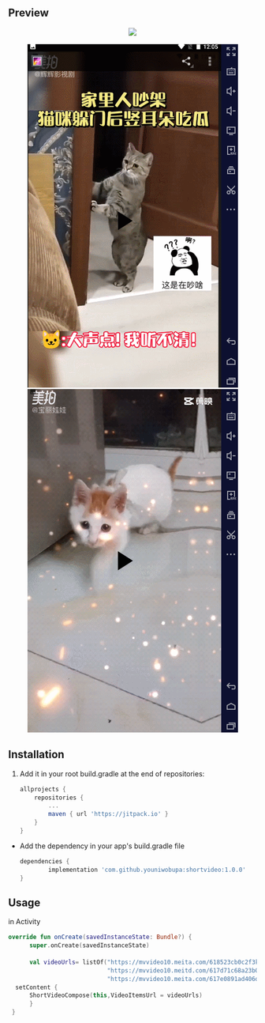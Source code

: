 ## Preview
<p align="center">
<img src="https://github.com/youniwobupa/shortvideo/blob/master/GIF%202021-11-8%202-26-16.gif"/>
</p>
<p align="center">
<img src="https://github.com/youniwobupa/shortvideo/blob/master/GIF%202021-11-8%200-07-54.gif"/>
<img src="https://github.com/youniwobupa/shortvideo/blob/master/GIF%202021-11-8%200-08-55.gif"/>
</p>

## Installation
1. Add it in your root build.gradle at the end of repositories:

	```groovy
	allprojects {
		repositories {
			...
			maven { url 'https://jitpack.io' }
		}
	}
	```

* Add the dependency in your app's build.gradle file

	```groovy
	dependencies {
	        implementation 'com.github.youniwobupa:shortvideo:1.0.0'
	}
	```
  
## Usage
 in Activity
  ```kotlin
  override fun onCreate(savedInstanceState: Bundle?) {
        super.onCreate(savedInstanceState)
	
        val videoUrls= listOf("https://mvvideo10.meita.com/618523cb0c2f3ki3frx45.mp4",
                              "https://mvvideo10.meitd.com/617d71c68a23b07s660jli19.mp4",
                              "https://mvvideo10.meita.com/617e0891ad406q8may298.mp4",)
	setContent {
        ShortVideoCompose(this,VideoItemsUrl = videoUrls)
        }
   }
